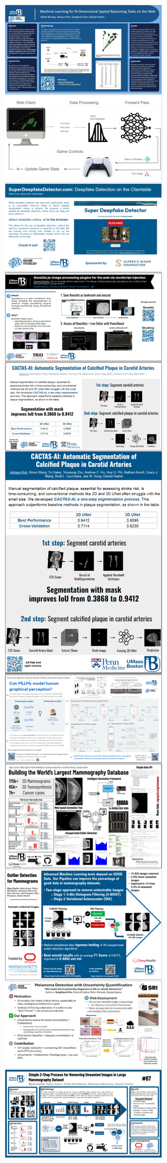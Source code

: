 <a href="Blake CSM 2025 Poster.pdf" target="_blank">
    <img src="Blake-1.png"></img>
    <img src="Blake-2.png"></img>
</a>

<a href="Daniel CSM 2025 Poster.pdf" target="_blank">
    <img src="Daniel.png"></img>
</a>

<a href="Edward CSM 2025 Poster.pdf" target="_blank">
    <img src="Edward.png"></img>
</a>

<a href="Jenna CSM 2025 Poster.pdf" target="_blank">
    <img src="Jenna-CSM.png"></img>
</a>

<a href="Jenna ISBI Poster.pdf" target="_blank">
    <img src="Jenna-ISBI.png"></img>
</a>

<a href="Kenichi Rami CSM 2025 Poster.pdf" target="_blank">
    <img src="Kenichi-Rami.png"></img>
</a>

<a href="Omama Overrview.pdf" target="_blank">
    <img src="Omama.png"></img>
</a>

<a href="Outlier Detection for Mammograms.pdf" target="_blank">
    <img src="Outlier.png"></img>
</a>

<a href="SangHyuk CSM 2025 Poster.pdf" target="_blank">
    <img src="SangHyuk.png"></img>
</a>

<a href="Simple 2-Step Process for Removing Unwanted Images in Large Mammography Dataset.pdf" target="_blank">
    <img src="Simple 2.png"></img>
</a>